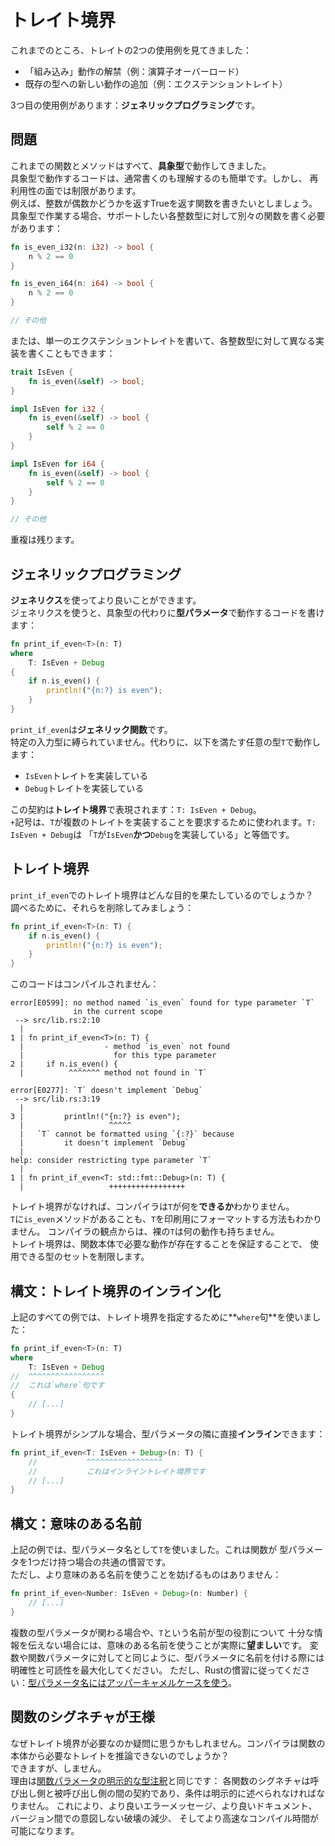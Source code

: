 # トレイト境界

これまでのところ、トレイトの2つの使用例を見てきました：

- 「組み込み」動作の解禁（例：演算子オーバーロード）
- 既存の型への新しい動作の追加（例：エクステンショントレイト）

3つ目の使用例があります：**ジェネリックプログラミング**です。

## 問題

これまでの関数とメソッドはすべて、**具象型**で動作してきました。\
具象型で動作するコードは、通常書くのも理解するのも簡単です。しかし、
再利用性の面では制限があります。\
例えば、整数が偶数かどうかを返すTrueを返す関数を書きたいとしましょう。
具象型で作業する場合、サポートしたい各整数型に対して別々の関数を書く必要があります：

```rust
fn is_even_i32(n: i32) -> bool {
    n % 2 == 0
}

fn is_even_i64(n: i64) -> bool {
    n % 2 == 0
}

// その他
```

または、単一のエクステンショントレイトを書いて、各整数型に対して異なる実装を書くこともできます：

```rust
trait IsEven {
    fn is_even(&self) -> bool;
}

impl IsEven for i32 {
    fn is_even(&self) -> bool {
        self % 2 == 0
    }
}

impl IsEven for i64 {
    fn is_even(&self) -> bool {
        self % 2 == 0
    }
}

// その他
```

重複は残ります。

## ジェネリックプログラミング

**ジェネリクス**を使ってより良いことができます。\
ジェネリクスを使うと、具象型の代わりに**型パラメータ**で動作するコードを書けます：

```rust
fn print_if_even<T>(n: T)
where
    T: IsEven + Debug
{
    if n.is_even() {
        println!("{n:?} is even");
    }
}
```

`print_if_even`は**ジェネリック関数**です。\
特定の入力型に縛られていません。代わりに、以下を満たす任意の型`T`で動作します：

- `IsEven`トレイトを実装している
- `Debug`トレイトを実装している

この契約は**トレイト境界**で表現されます：`T: IsEven + Debug`。\
`+`記号は、`T`が複数のトレイトを実装することを要求するために使われます。`T: IsEven + Debug`は
「`T`が`IsEven`**かつ**`Debug`を実装している」と等価です。

## トレイト境界

`print_if_even`でのトレイト境界はどんな目的を果たしているのでしょうか？\
調べるために、それらを削除してみましょう：

```rust
fn print_if_even<T>(n: T) {
    if n.is_even() {
        println!("{n:?} is even");
    }
}
```

このコードはコンパイルされません：

```text
error[E0599]: no method named `is_even` found for type parameter `T` 
              in the current scope
 --> src/lib.rs:2:10
  |
1 | fn print_if_even<T>(n: T) {
  |                  - method `is_even` not found 
  |                    for this type parameter
2 |     if n.is_even() {
  |          ^^^^^^^ method not found in `T`

error[E0277]: `T` doesn't implement `Debug`
 --> src/lib.rs:3:19
  |
3 |         println!("{n:?} is even");
  |                   ^^^^^ 
  |   `T` cannot be formatted using `{:?}` because 
  |         it doesn't implement `Debug`
  |
help: consider restricting type parameter `T`
  |
1 | fn print_if_even<T: std::fmt::Debug>(n: T) {
  |                   +++++++++++++++++
```

トレイト境界がなければ、コンパイラは`T`が何を**できるか**わかりません。\
`T`に`is_even`メソッドがあることも、`T`を印刷用にフォーマットする方法もわかりません。
コンパイラの観点からは、裸の`T`は何の動作も持ちません。\
トレイト境界は、関数本体で必要な動作が存在することを保証することで、
使用できる型のセットを制限します。

## 構文：トレイト境界のインライン化

上記のすべての例では、トレイト境界を指定するために**`where`句**を使いました：

```rust
fn print_if_even<T>(n: T)
where
    T: IsEven + Debug
//  ^^^^^^^^^^^^^^^^^
//  これは`where`句です
{
    // [...]
}
```

トレイト境界がシンプルな場合、型パラメータの隣に直接**インライン**できます：

```rust
fn print_if_even<T: IsEven + Debug>(n: T) {
    //           ^^^^^^^^^^^^^^^^^
    //           これはインライントレイト境界です
    // [...]
}
```

## 構文：意味のある名前

上記の例では、型パラメータ名として`T`を使いました。これは関数が
型パラメータを1つだけ持つ場合の共通の慣習です。\
ただし、より意味のある名前を使うことを妨げるものはありません：

```rust
fn print_if_even<Number: IsEven + Debug>(n: Number) {
    // [...]
}
```

複数の型パラメータが関わる場合や、`T`という名前が型の役割について
十分な情報を伝えない場合には、意味のある名前を使うことが実際に**望ましい**です。
変数や関数パラメータに対してと同じように、型パラメータに名前を付ける際には
明確性と可読性を最大化してください。
ただし、Rustの慣習に従ってください：[型パラメータ名にはアッパーキャメルケースを使う](https://rust-lang.github.io/api-guidelines/naming.html#casing-conforms-to-rfc-430-c-case)。

## 関数のシグネチャが王様

なぜトレイト境界が必要なのか疑問に思うかもしれません。コンパイラは関数の本体から必要なトレイトを推論できないのでしょうか？\
できますが、しません。\
理由は[関数パラメータの明示的な型注釈](../02_basic_calculator/02_variables.md#function-arguments-are-variables)と同じです：
各関数のシグネチャは呼び出し側と被呼び出し側の間の契約であり、条件は明示的に述べられなければなりません。
これにより、より良いエラーメッセージ、より良いドキュメント、バージョン間での意図しない破壊の減少、
そしてより高速なコンパイル時間が可能になります。